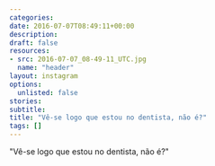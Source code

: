 ```yaml
---
categories:
date: 2016-07-07T08:49:11+00:00
description:
draft: false
resources:
- src: 2016-07-07_08-49-11_UTC.jpg
  name: "header"
layout: instagram
options:
  unlisted: false
stories:
subtitle:
title: "Vê-se logo que estou no dentista, não é?"
tags: []
---
```


"Vê-se logo que estou no dentista, não é?"
